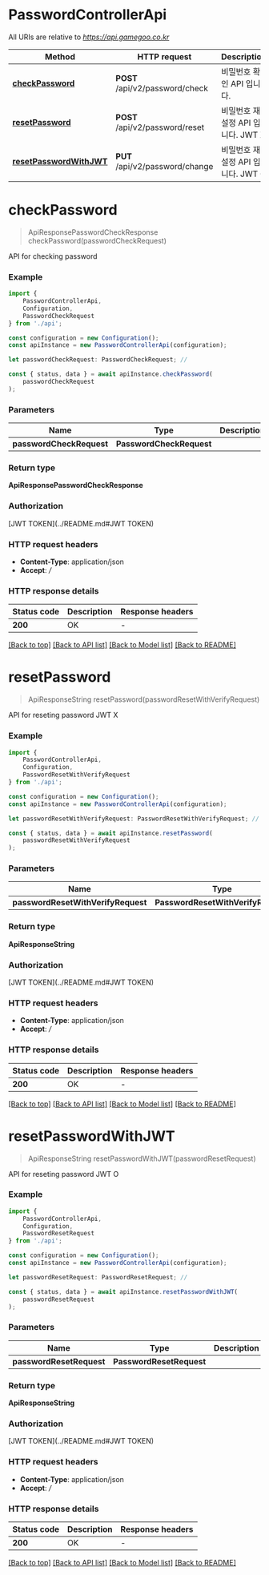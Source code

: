 # PasswordControllerApi

All URIs are relative to *https://api.gamegoo.co.kr*

|Method | HTTP request | Description|
|------------- | ------------- | -------------|
|[**checkPassword**](#checkpassword) | **POST** /api/v2/password/check | 비밀번호 확인 API 입니다.|
|[**resetPassword**](#resetpassword) | **POST** /api/v2/password/reset | 비밀번호 재설정 API 입니다. JWT X|
|[**resetPasswordWithJWT**](#resetpasswordwithjwt) | **PUT** /api/v2/password/change | 비밀번호 재설정 API 입니다. JWT O|

# **checkPassword**
> ApiResponsePasswordCheckResponse checkPassword(passwordCheckRequest)

API for checking password

### Example

```typescript
import {
    PasswordControllerApi,
    Configuration,
    PasswordCheckRequest
} from './api';

const configuration = new Configuration();
const apiInstance = new PasswordControllerApi(configuration);

let passwordCheckRequest: PasswordCheckRequest; //

const { status, data } = await apiInstance.checkPassword(
    passwordCheckRequest
);
```

### Parameters

|Name | Type | Description  | Notes|
|------------- | ------------- | ------------- | -------------|
| **passwordCheckRequest** | **PasswordCheckRequest**|  | |


### Return type

**ApiResponsePasswordCheckResponse**

### Authorization

[JWT TOKEN](../README.md#JWT TOKEN)

### HTTP request headers

 - **Content-Type**: application/json
 - **Accept**: */*


### HTTP response details
| Status code | Description | Response headers |
|-------------|-------------|------------------|
|**200** | OK |  -  |

[[Back to top]](#) [[Back to API list]](../README.md#documentation-for-api-endpoints) [[Back to Model list]](../README.md#documentation-for-models) [[Back to README]](../README.md)

# **resetPassword**
> ApiResponseString resetPassword(passwordResetWithVerifyRequest)

API for reseting password JWT X

### Example

```typescript
import {
    PasswordControllerApi,
    Configuration,
    PasswordResetWithVerifyRequest
} from './api';

const configuration = new Configuration();
const apiInstance = new PasswordControllerApi(configuration);

let passwordResetWithVerifyRequest: PasswordResetWithVerifyRequest; //

const { status, data } = await apiInstance.resetPassword(
    passwordResetWithVerifyRequest
);
```

### Parameters

|Name | Type | Description  | Notes|
|------------- | ------------- | ------------- | -------------|
| **passwordResetWithVerifyRequest** | **PasswordResetWithVerifyRequest**|  | |


### Return type

**ApiResponseString**

### Authorization

[JWT TOKEN](../README.md#JWT TOKEN)

### HTTP request headers

 - **Content-Type**: application/json
 - **Accept**: */*


### HTTP response details
| Status code | Description | Response headers |
|-------------|-------------|------------------|
|**200** | OK |  -  |

[[Back to top]](#) [[Back to API list]](../README.md#documentation-for-api-endpoints) [[Back to Model list]](../README.md#documentation-for-models) [[Back to README]](../README.md)

# **resetPasswordWithJWT**
> ApiResponseString resetPasswordWithJWT(passwordResetRequest)

API for reseting password JWT O

### Example

```typescript
import {
    PasswordControllerApi,
    Configuration,
    PasswordResetRequest
} from './api';

const configuration = new Configuration();
const apiInstance = new PasswordControllerApi(configuration);

let passwordResetRequest: PasswordResetRequest; //

const { status, data } = await apiInstance.resetPasswordWithJWT(
    passwordResetRequest
);
```

### Parameters

|Name | Type | Description  | Notes|
|------------- | ------------- | ------------- | -------------|
| **passwordResetRequest** | **PasswordResetRequest**|  | |


### Return type

**ApiResponseString**

### Authorization

[JWT TOKEN](../README.md#JWT TOKEN)

### HTTP request headers

 - **Content-Type**: application/json
 - **Accept**: */*


### HTTP response details
| Status code | Description | Response headers |
|-------------|-------------|------------------|
|**200** | OK |  -  |

[[Back to top]](#) [[Back to API list]](../README.md#documentation-for-api-endpoints) [[Back to Model list]](../README.md#documentation-for-models) [[Back to README]](../README.md)


